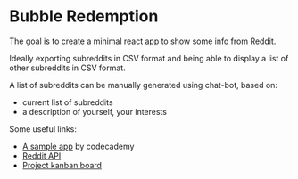 # Bubble Redemption

The goal is to create a minimal react app to show some info from Reddit.

Ideally exporting subreddits in CSV format and being able to display a list of other subreddits in CSV format.

A list of subreddits can be manually generated using chat-bot, based on:

- current list of subreddits
- a description of yourself, your interests

Some useful links:

- [A sample app](https://reddit-client.netlify.app/) by codecademy
- [Reddit API](https://www.reddit.com/dev/api)
- [Project kanban board](https://github.com/users/ikostas/projects/9)
